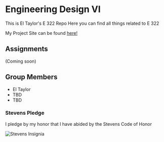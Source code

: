 # Engineering Design VI

This is El Taylor's E 322 Repo
Here you can find all things related to E 322

My Project Site can be found [here!](https://sites.google.com/stevens.edu/first-site/home)
## Assignments
(Coming soon)

## Group Members
- El Taylor 
- TBD 
- TBD 

### Stevens Pledge
I pledge by my honor that I have abided by the Stevens Code of Honor

![Stevens Insignia](https://www.google.com/imgres?imgurl=https%3A%2F%2Fimageio.forbes.com%2Fspecials-images%2Fimageserve%2F559d7d8ce4b05c2c3431c151%2F0x0.jpg%3Fformat%3Djpg%26crop%3D416%2C416%2Cx0%2Cy0%2Csafe%26height%3D200%26width%3D200%26fit%3Dbounds&imgrefurl=https%3A%2F%2Fwww.forbes.com%2Fcolleges%2Fstevens-institute-of-technology%2F&tbnid=Syrc_9CxABxGeM&vet=10CBAQxiAoA2oXChMIuPzOpdXw_AIVAAAAAB0AAAAAEAY..i&docid=Mu0jKZY_3XFbiM&w=200&h=200&itg=1&q=engineering%20stevens&ved=0CBAQxiAoA2oXChMIuPzOpdXw_AIVAAAAAB0AAAAAEAY)
